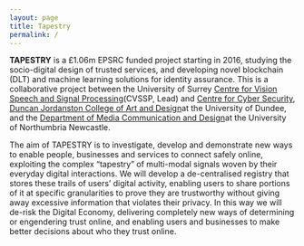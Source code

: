 ```yaml
---
layout: page
title: Tapestry
permalink: /
---
```


<strong>TAPESTRY</strong> is a £1.06m EPSRC funded project starting in 2016, studying the socio-digital design of trusted services, and developing novel blockchain (DLT) and machine learning solutions for identity assurance. This is a collaborative project between the University of Surrey <a href="https://www.surrey.ac.uk/centre-vision-speech-signal-processing" target="_blank">Centre for Vision Speech and Signal Processing</a>(CVSSP, Lead) and <a href="https://www.surrey.ac.uk/surrey-centre-cyber-security" target="_blank">Centre for Cyber Security</a>, <a href="https://www.dundee.ac.uk/djcad/" target="_blank">Duncan Jordanston College of Art and Design</a>at the University of Dundee, and the <a href="https://www.northumbria.ac.uk/about-us/academic-departments/northumbria-school-of-design/" target="_blank">Department of Media Communication and Design</a>at the University of Northumbria Newcastle.

The aim of TAPESTRY is to investigate, develop and demonstrate new ways to enable people, businesses and services to connect safely online, exploiting the complex &#8220;tapestry&#8221; of multi-modal signals woven by their everyday digital interactions. We will develop a de-centralised registry that stores these trails of users&#8217; digital activity, enabling users to share portions of it at specific granularities to prove they are trustworthy without giving away excessive information that violates their privacy. In this way we will de-risk the Digital Economy, delivering completely new ways of determining or engendering trust online, and enabling users and businesses to make better decisions about who they trust online.